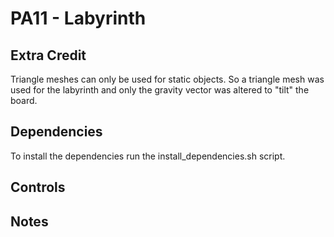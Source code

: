 # PA11 - Labyrinth

## Extra Credit
Triangle meshes can only be used for static objects.
So a triangle mesh was used for the labyrinth and only the gravity vector was altered to "tilt" the board.

## Dependencies
To install the dependencies run the install_dependencies.sh script.

## Controls

## Notes
